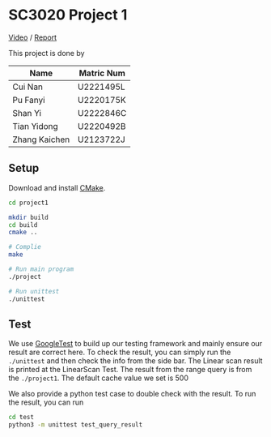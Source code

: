 # SC3020 Project 1

[Video](docs/presentation/presentation.mp4) / [Report](docs/report/SC3020_Project1.pdf)

This project is done by

| Name | Matric Num |
| -------- | --------- |
| Cui Nan  | U2221495L |
| Pu Fanyi | U2220175K |
| Shan Yi  | U2222846C |
| Tian Yidong |  U2220492B |
| Zhang Kaichen | U2123722J |

## Setup

Download and install [CMake](https://cmake.org/download/).

```bash
cd project1

mkdir build
cd build
cmake ..

# Complie
make

# Run main program
./project

# Run unittest
./unittest
```

## Test
We use [GoogleTest](https://github.com/google/googletest) to build up our testing framework and mainly ensure our result are correct here. To check the result, you can simply run the `./unittest` and then check the info from the side bar. The Linear scan result is printed at the LinearScan Test. The result from the range query is from the `./project1`. The default cache value we set is 500

We also provide a python test case to double check with the result. To run the result, you can run
```bash
cd test
python3 -m unittest test_query_result
```

